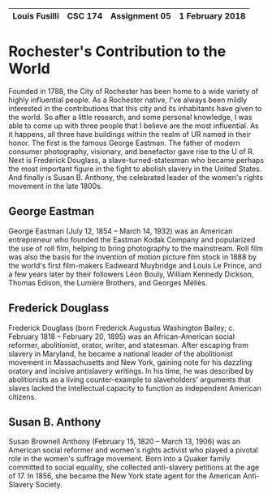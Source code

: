 Louis Fusilli | CSC 174 | Assignment 05 | 1 February 2018
------------- | ------- | ------------- | ---------------

# Rochester's Contribution to the World

Founded in 1788, the City of Rochester has been home to a wide variety of highly influential people. As a Rochester native, I've always been mildly interested in the contributions that this city and its inhabitants have given to the world. So after a little research, and some personal knowledge, I was able to come up with three people that I believe are the most influential. As it happens, all three have buildings within the realm of UR named in their honor. The first is the famous George Eastman. The father of modern consumer photography, visionary, and benefactor gave rise to the U of R. Next is Frederick Douglass, a slave-turned-statesman who became perhaps the most important figure in the fight to abolish slavery in the United States. And finally is Susan B. Anthony, the celebrated leader of the women's rights movement in the late 1800s.

## George Eastman

George Eastman (July 12, 1854 – March 14, 1932) was an American entrepreneur who founded the Eastman Kodak Company and popularized the use of roll film, helping to bring photography to the mainstream. Roll film was also the basis for the invention of motion picture film stock in 1888 by the world's first film-makers Eadweard Muybridge and Louis Le Prince, and a few years later by their followers Léon Bouly, William Kennedy Dickson, Thomas Edison, the Lumière Brothers, and Georges Méliès.

###


## Frederick Douglass

Frederick Douglass (born Frederick Augustus Washington Bailey; c. February 1818 – February 20, 1895) was an African-American social reformer, abolitionist, orator, writer, and statesman. After escaping from slavery in Maryland, he became a national leader of the abolitionist movement in Massachusetts and New York, gaining note for his dazzling oratory and incisive antislavery writings. In his time, he was described by abolitionists as a living counter-example to slaveholders' arguments that slaves lacked the intellectual capacity to function as independent American citizens.

###


## Susan B. Anthony

Susan Brownell Anthony (February 15, 1820 – March 13, 1906) was an American social reformer and women's rights activist who played a pivotal role in the women's suffrage movement. Born into a Quaker family committed to social equality, she collected anti-slavery petitions at the age of 17. In 1856, she became the New York state agent for the American Anti-Slavery Society.
